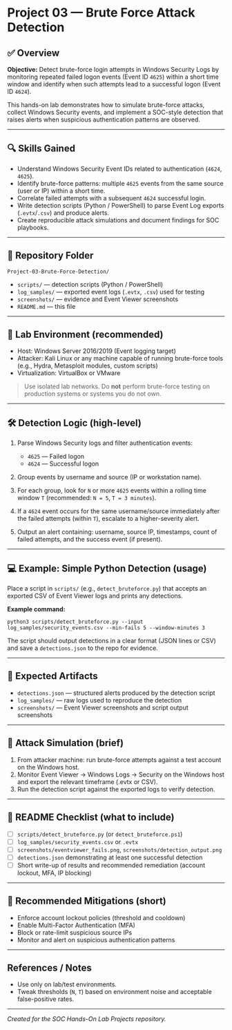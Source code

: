# Project 03 — Brute Force Attack Detection

## ✅ Overview

**Objective:** Detect brute-force login attempts in Windows Security Logs by monitoring repeated failed logon events (Event ID `4625`) within a short time window and identify when such attempts lead to a successful logon (Event ID `4624`).

This hands-on lab demonstrates how to simulate brute-force attacks, collect Windows Security events, and implement a SOC-style detection that raises alerts when suspicious authentication patterns are observed.

---

## 🔍 Skills Gained

* Understand Windows Security Event IDs related to authentication (`4624`, `4625`).
* Identify brute-force patterns: multiple `4625` events from the same source (user or IP) within a short time.
* Correlate failed attempts with a subsequent `4624` successful login.
* Write detection scripts (Python / PowerShell) to parse Event Log exports (`.evtx`/`.csv`) and produce alerts.
* Create reproducible attack simulations and document findings for SOC playbooks.

---

## 📁 Repository Folder

`Project-03-Brute-Force-Detection/`

* `scripts/` — detection scripts (Python / PowerShell)
* `log_samples/` — exported event logs (`.evtx`, `.csv`) used for testing
* `screenshots/` — evidence and Event Viewer screenshots
* `README.md` — this file

---

## 🚧 Lab Environment (recommended)

* Host: Windows Server 2016/2019 (Event logging target)
* Attacker: Kali Linux or any machine capable of running brute-force tools (e.g., Hydra, Metasploit modules, custom scripts)
* Virtualization: VirtualBox or VMware

> Use isolated lab networks. Do **not** perform brute-force testing on production systems or systems you do not own.

---

## 🛠️ Detection Logic (high-level)

1. Parse Windows Security logs and filter authentication events:

   * `4625` — Failed logon
   * `4624` — Successful logon
2. Group events by username and source (IP or workstation name).
3. For each group, look for `N` or more `4625` events within a rolling time window `T` (recommended: `N = 5`, `T = 3 minutes`).
4. If a `4624` event occurs for the same username/source immediately after the failed attempts (within `T`), escalate to a higher-severity alert.
5. Output an alert containing: username, source IP, timestamps, count of failed attempts, and the success event (if present).

---

## 💻 Example: Simple Python Detection (usage)

Place a script in `scripts/` (e.g., `detect_bruteforce.py`) that accepts an exported CSV of Event Viewer logs and prints any detections.

**Example command:**

```
python3 scripts/detect_bruteforce.py --input log_samples/security_events.csv --min-fails 5 --window-minutes 3
```

The script should output detections in a clear format (JSON lines or CSV) and save a `detections.json` to the repo for evidence.

---

## 🧾 Expected Artifacts

* `detections.json` — structured alerts produced by the detection script
* `log_samples/` — raw logs used to reproduce the detection
* `screenshots/` — Event Viewer screenshots and script output screenshots

---

## 🧪 Attack Simulation (brief)

1. From attacker machine: run brute-force attempts against a test account on the Windows host.
2. Monitor Event Viewer → Windows Logs → Security on the Windows host and export the relevant timeframe (.evtx or CSV).
3. Run the detection script against the exported logs to verify detection.

---

## 📑 README Checklist (what to include)

* [ ] `scripts/detect_bruteforce.py` (or `detect_bruteforce.ps1`)
* [ ] `log_samples/security_events.csv` or `.evtx`
* [ ] `screenshots/eventviewer_fails.png`, `screenshots/detection_output.png`
* [ ] `detections.json` demonstrating at least one successful detection
* [ ] Short write-up of results and recommended remediation (account lockout, MFA, IP blocking)

---

## 🔐 Recommended Mitigations (short)

* Enforce account lockout policies (threshold and cooldown)
* Enable Multi-Factor Authentication (MFA)
* Block or rate-limit suspicious source IPs
* Monitor and alert on suspicious authentication patterns

---

## References / Notes

* Use only on lab/test environments.
* Tweak thresholds (`N`, `T`) based on environment noise and acceptable false-positive rates.

---

*Created for the SOC Hands-On Lab Projects repository.*




